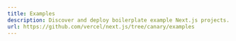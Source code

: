 ```yaml
---
title: Examples
description: Discover and deploy boilerplate example Next.js projects.
url: https://github.com/vercel/next.js/tree/canary/examples
---
```

